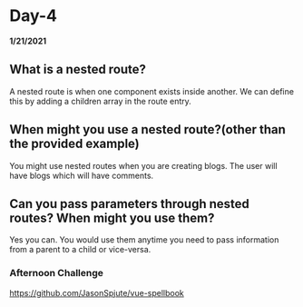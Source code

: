 # Day-4
__1/21/2021__

## What is a nested route?

A nested route is when one component exists inside another. We can define this by adding a children array in the route entry.

## When might you use a nested route?(other than the provided example)

You might use nested routes when you are creating blogs. The user will have blogs  which will have comments. 

## Can you pass parameters through nested routes? When might you use them?

Yes you can. You would use them anytime you need to pass information from a parent to a child or vice-versa.

### Afternoon Challenge

https://github.com/JasonSpjute/vue-spellbook